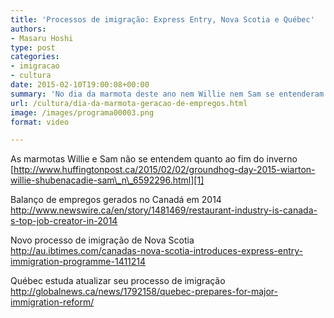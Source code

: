 ```yaml
---
title: 'Processos de imigração: Express Entry, Nova Scotia e Québec'
authors:
- Masaru Hoshi
type: post
categories:
- imigracao
- cultura
date: 2015-02-10T19:00:08+00:00
summary: 'No dia da marmota deste ano nem Willie nem Sam se entenderam e parece que a neve não vai dar descanso tão cedo. Ainda: os primeiros aprovados no Express Entry. Nova Scotia lança seu novo processo de imigração e o Québec revê seus planos para novos imigrantes.'
url: /cultura/dia-da-marmota-geracao-de-empregos.html
image: /images/programa00003.png
format: video

---
```

As marmotas Willie e Sam não se entendem quanto ao fim do inverno
[http://www.huffingtonpost.ca/2015/02/02/groundhog-day-2015-wiarton-willie-shubenacadie-sam\_n\_6592296.html][1]

Balanço de empregos gerados no Canadá em 2014
<http://www.newswire.ca/en/story/1481469/restaurant-industry-is-canada-s-top-job-creator-in-2014>

Novo processo de imigração de Nova Scotia
<http://au.ibtimes.com/canadas-nova-scotia-introduces-express-entry-immigration-programme-1411214>

Québec estuda atualizar seu processo de imigração
<http://globalnews.ca/news/1792158/quebec-prepares-for-major-immigration-reform/>

 [1]: http://www.huffingtonpost.ca/2015/02/02/groundhog-day-2015-wiarton-willie-shubenacadie-sam_n_6592296.html